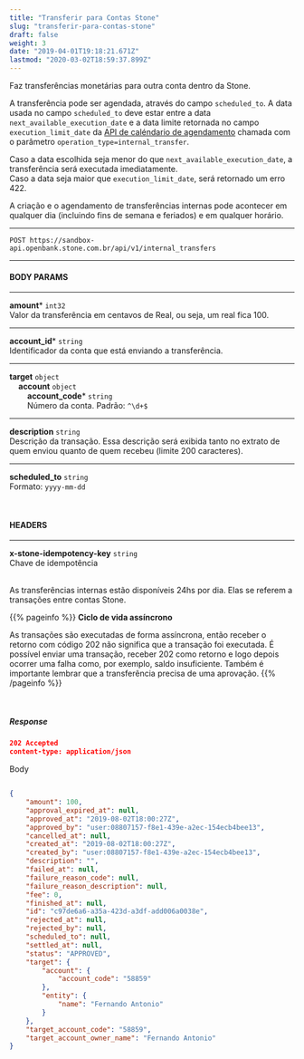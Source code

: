 ```yaml
---
title: "Transferir para Contas Stone"
slug: "transferir-para-contas-stone"
draft: false
weight: 3 
date: "2019-04-01T19:18:21.671Z"
lastmod: "2020-03-02T18:59:37.899Z"
---
```


Faz transferências monetárias para outra conta dentro da Stone. <br> 

A transferência pode ser agendada, através do campo `scheduled_to`. A data usada no campo `scheduled_to` deve estar entre a data `next_available_execution_date` e a data limite retornada no campo `execution_limit_date` da [API de caléndario de agendamento](/docs/agendamento/calendario-de-agendamento/) chamada com o parâmetro `operation_type=internal_transfer`. 

Caso a data escolhida seja menor do que `next_available_execution_date`, a transferência será executada imediatamente. <br>
Caso a data seja maior que `execution_limit_date`, será retornado um erro 422. 

A criação e o agendamento de transferências internas pode acontecer em qualquer dia (incluindo fins de semana e feriados) e em qualquer horário.

---
```http request
POST https://sandbox-api.openbank.stone.com.br/api/v1/internal_transfers
```
---

#### BODY PARAMS
---

**amount*** `int32`
<br>Valor da transferência em centavos de Real, ou seja, um real fica 100.

---
**account_id*** `string`
<br>Identificador da conta que está enviando a transferência.

---
**target** `object`
	<br>
&nbsp; &nbsp; **account** `object`
		<br>
		 &nbsp;&nbsp;&nbsp;&nbsp;&nbsp;&nbsp;&nbsp;&nbsp;**account_code*** `string`
		<br>
		&nbsp;&nbsp;&nbsp;&nbsp;&nbsp;&nbsp;&nbsp;&nbsp;Número da conta. Padrão: `^\d+$`
	
---
**description** `string`
<br>Descrição da transação. Essa descrição será exibida tanto no extrato de quem enviou quanto de quem recebeu (limite 200 caracteres).

---
**scheduled_to** `string`
<br>Formato: `yyyy-mm-dd`

<br>

#### HEADERS
---

**x-stone-idempotency-key** `string`
<br>Chave de idempotência

<br>As transferências internas estão disponíveis 24hs por dia. Elas se referem a transações entre contas Stone.


{{% pageinfo %}}
**Ciclo de vida assíncrono** 
<br>

  As transações são executadas de forma assíncrona, então receber o retorno com código 202 não significa que a transação foi executada. É possível enviar uma transação, receber 202 como retorno e logo depois ocorrer uma falha como, por exemplo, saldo insuficiente.
  Também é importante lembrar que a transferência precisa de uma aprovação.
 {{% /pageinfo %}}
 
 

<br>

##### **Response**

```JSON
202 Accepted
content-type: application/json
```
Body
```JSON

{
    "amount": 100,
    "approval_expired_at": null,
    "approved_at": "2019-08-02T18:00:27Z",
    "approved_by": "user:08807157-f8e1-439e-a2ec-154ecb4bee13",
    "cancelled_at": null,
    "created_at": "2019-08-02T18:00:27Z",
    "created_by": "user:08807157-f8e1-439e-a2ec-154ecb4bee13",
    "description": "",
    "failed_at": null,
    "failure_reason_code": null,
    "failure_reason_description": null,
    "fee": 0,
    "finished_at": null,
    "id": "c97de6a6-a35a-423d-a3df-add006a0038e",
    "rejected_at": null,
    "rejected_by": null,
    "scheduled_to": null,
    "settled_at": null,
    "status": "APPROVED",
    "target": {
        "account": {
            "account_code": "58859"
        },
        "entity": {
            "name": "Fernando Antonio"
        }
    },
    "target_account_code": "58859",
    "target_account_owner_name": "Fernando Antonio"
}
